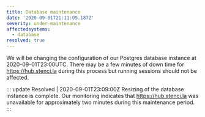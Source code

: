 ```yaml
---
title: Database maintenance
date: '2020-09-01T21:11:09.187Z'
severity: under-maintenance
affectedsystems:
  - database
resolved: true
---
```

We will be changing the configuration of our Postgres database instance at 2020-09-01T23:00UTC. There may be a few minutes of down time for https://hub.stenci.la during this process but running sessions should not be affected.

<!--- language code: en -->

::: update Resolved | 2020-09-01T23:09:00Z
Resizing of the database instance is complete. Our monitoring indicates that https://hub.stenci.la was unavailable for approximately two minutes during this maintenance period.
:::
